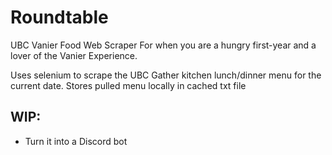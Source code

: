 # Roundtable
UBC Vanier Food Web Scraper
For when you are a hungry first-year and a lover of the Vanier Experience.

Uses selenium to scrape the UBC Gather kitchen lunch/dinner menu for the current date. Stores pulled menu locally in cached txt file <br>
## WIP:
- Turn it into a Discord bot
